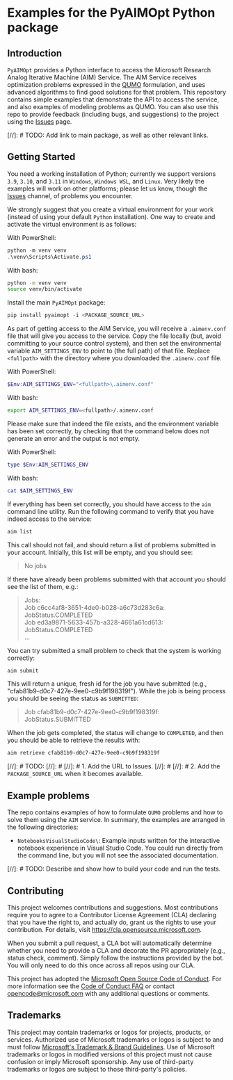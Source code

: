 # Examples for the PyAIMOpt Python package

## Introduction

`PyAIMOpt` provides a Python interface to access the
Microsoft Research Analog Iterative Machine (AIM) Service.
The AIM Service receives optimization problems expressed
in the [QUMO]() formulation,
and uses advanced algorithms to find good solutions for that problem.
This repository contains simple examples that demonstrate
the API to access the service, and also examples of modeling
problems as QUMO.
You can also use this repo to provide feedback (including bugs,
and suggestions) to the project using the [Issues]() page.

[//]: # TODO: Add link to main package, as well as other relevant links.

## Getting Started

You need a working installation of Python;
currently we support versions `3.9`, `3.10`, and `3.11` in `Windows`, `Windows WSL`, and `Linux`.
Very likely the examples will work on other platforms;
please let us know, though the [Issues]() channel, of problems you encounter.

We strongly suggest that you create a virtual environment for your work
(instead of using your default `Python` installation).
One way to create and activate the virtual environment is as follows:

With PowerShell:

```PowerShell
python -m venv venv
.\venv\Scripts\Activate.ps1
```

With bash:

```bash
python -m venv venv
source venv/bin/activate
```

Install the main `PyAIMOpt` package:

```PowerShell
pip install pyaimopt -i <PACKAGE_SOURCE_URL>
```

As part of getting access to the AIM Service, you will receive a `.aimenv.conf` file
that will give you access to the service.
Copy the file locally (but, avoid committing to your source control system),
and then set the environmental variable `AIM_SETTINGS_ENV` to point to
(the full path) of that file. Replace `<fullpath>` with the directory where you downloaded
the `.aimenv.conf` file.

With PowerShell:

```PowerShell
$Env:AIM_SETTINGS_ENV="<fullpath>\.aimenv.conf"
```

With bash:

```bash
export AIM_SETTINGS_ENV=<fullpath>/.aimenv.conf
```

Please make sure that indeed the file exists, and the environment variable has been set correctly,
by checking that the command below does not generate an error and the output is not empty.

With PowerShell:

```PowerShell
type $Env:AIM_SETTINGS_ENV
```

With bash:

```bash
cat $AIM_SETTINGS_ENV
```

If everything has been set correctly, you should have access to the `aim` command line utility.
Run the following command to verify that you have indeed access to the service:

```PowerShell
aim list
```

This call should not fail, and should return a list of problems submitted in your account.
Initially, this list will be empty, and you should see:

> No jobs

If there have already been problems submitted with that account you should see the list
of them, e.g.:

> Jobs:\
> Job c6cc4af8-3651-4de0-b028-a6c73d283c6a: JobStatus.COMPLETED\
> Job ed3a9871-5633-457b-a328-4661a61cd613: JobStatus.COMPLETED\
> ...

You can try submitted a small problem to check that the system is working correctly:

```PowerShell
aim submit
```

This will return a unique, fresh id for the job you have submitted
(e.g., "cfab81b9-d0c7-427e-9ee0-c9b9f198319f").
While the job is being process you should be seeing the status as `SUBMITTED`:

> Job cfab81b9-d0c7-427e-9ee0-c9b9f198319f: JobStatus.SUBMITTED

When the job gets completed, the status will change to `COMPLETED`,
and then you should be able to retrieve the results with:

```PowerShell
aim retrieve cfab81b9-d0c7-427e-9ee0-c9b9f198319f
```

[//]: # TODO:
[//]: # 
[//]: # 1. Add the URL to Issues.
[//]: # 
[//]: # 2. Add the `PACKAGE_SOURCE_URL` when it becomes available.

## Example problems

The repo contains examples of how to formulate `QUMO` problems
and how to solve them using the `AIM` service.
In summary, the examples are arranged in the following directories:

- `NotebooksVisualStudioCode\`:
  Example inputs written for the interactive notebook experience in Visual Studio Code.
  You could run directly from the command line, but you will not see the associated
  documentation.

[//]: # TODO: Describe and show how to build your code and run the tests.

## Contributing

This project welcomes contributions and suggestions.  Most contributions require you to agree to a
Contributor License Agreement (CLA) declaring that you have the right to, and actually do, grant us
the rights to use your contribution. For details, visit https://cla.opensource.microsoft.com.

When you submit a pull request, a CLA bot will automatically determine whether you need to provide
a CLA and decorate the PR appropriately (e.g., status check, comment). Simply follow the instructions
provided by the bot. You will only need to do this once across all repos using our CLA.

This project has adopted the [Microsoft Open Source Code of Conduct](https://opensource.microsoft.com/codeofconduct/).
For more information see the [Code of Conduct FAQ](https://opensource.microsoft.com/codeofconduct/faq/) or
contact [opencode@microsoft.com](mailto:opencode@microsoft.com) with any additional questions or comments.

## Trademarks

This project may contain trademarks or logos for projects, products, or services. Authorized use of Microsoft 
trademarks or logos is subject to and must follow 
[Microsoft's Trademark & Brand Guidelines](https://www.microsoft.com/en-us/legal/intellectualproperty/trademarks/usage/general).
Use of Microsoft trademarks or logos in modified versions of this project must not cause confusion or imply Microsoft sponsorship.
Any use of third-party trademarks or logos are subject to those third-party's policies.
